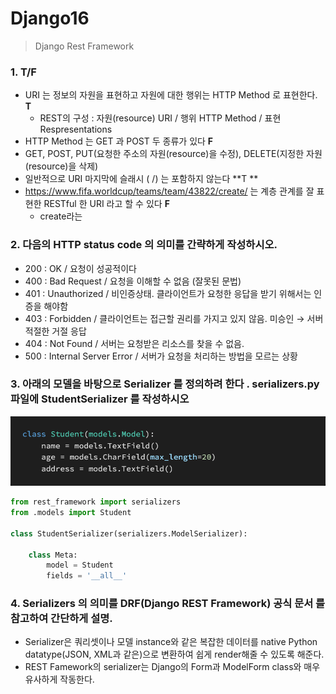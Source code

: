 # Django16

> Django  Rest Framework



### 1. T/F

- URI 는 정보의 자원을 표현하고 자원에 대한 행위는 HTTP Method 로 표현한다.  **T**
  - REST의 구성 : 자원(resource) URI / 행위  HTTP Method / 표현 Respresentations
-  HTTP Method 는 GET 과 POST 두 종류가 있다  **F** 
  - GET, POST, PUT(요청한 주소의 자원(resource)을 수정), DELETE(지정한 자원(resource)을 삭제)
- 일반적으로 URI 마지막에 슬래시 ( /) 는 포함하지 않는다 **T **
- https://www.fifa.worldcup/teams/team/43822/create/ 는 계층 관계를 잘 표현한 RESTful 한 URI 라고 할 수 있다  **F** 
  - create라는 

 

### 2. 다음의 HTTP status code 의 의미를 간략하게 작성하시오.

- 200 :  OK / 요청이 성공적이다 
- 400 : Bad Request / 요청을 이해할 수 없음 (잘못된 문법)
- 401 : Unauthorized / 비인증상태. 클라이언트가 요청한 응답을 받기 위해서는 인증을 해야함 
- 403 : Forbidden / 클라이언트는 접근할 권리를 가지고 있지 않음. 미승인 → 서버 적절한 거절 응답
- 404 : Not Found / 서버는 요청받은 리소스를 찾을 수 없음. 
- 500 : Internal Server Error / 서버가 요청을 처리하는 방법을 모르는 상황



### 3. 아래의 모델을 바탕으로 Serializer 를 정의하려 한다 . serializers.py 파일에 StudentSerializer 를 작성하시오

![image-20210427161919362](Django_hw16.assets/image-20210427161919362.png)

```python
from rest_framework import serializers
from .models import Student

class StudentSerializer(serializers.ModelSerializer):

    class Meta:
        model = Student
        fields = '__all__'
```





### 4. Serializers 의 의미를 DRF(Django REST Framework) 공식 문서 를 참고하여 간단하게 설명.

- Serializer은 쿼리셋이나 모델 instance와 같은 복잡한 데이터를 native Python datatype(JSON, XML과 같은)으로 변환하여 쉽게 render해줄 수 있도록 해준다.
- REST Famework의 serializer는 Django의 Form과 ModelForm class와 매우 유사하게 작동한다.